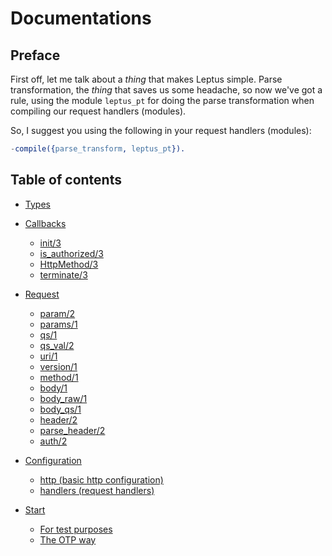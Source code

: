 # Documentations

## Preface

First off, let me talk about a *thing* that makes Leptus simple. Parse transformation, the *thing* that saves us some headache, so now we've got a rule,
using the module `leptus_pt` for doing the parse transformation when compiling our request handlers (modules).

So, I suggest you using the following in your request handlers (modules):

```erlang
-compile({parse_transform, leptus_pt}).
```

## Table of contents

* [Types](types.md)

* [Callbacks](callbacks.md)
  * [init/3](callbacks.md#init3)
  * [is_authorized/3](callbacks.md#isauthorized_3)
  * [HttpMethod/3](callbacks.md#httpmethod3)
  * [terminate/3](callbacks.md#terminate3)

* [Request](request.md)
  * [param/2](request.md#param2)
  * [params/1](request.md#params1)
  * [qs/1](request.md#qs1)
  * [qs_val/2](request.md#qs_val2)
  * [uri/1](request.md#uri1)
  * [version/1](request.md#version1)
  * [method/1](request.md#method1)
  * [body/1](request.md#body1)
  * [body_raw/1](request.md#body_raw1)
  * [body_qs/1](request.md#body_qs1)
  * [header/2](request.md#header2)
  * [parse_header/2](request.md#parse_header2)
  * [auth/2](request.md#auth2)

* [Configuration](configuration.md)
  * [http (basic http configuration)](configuration.md#http)
  * [handlers (request handlers)](configuration.md#handlers)

* [Start](start.md)
  * [For test purposes](start.md#for-test-purposes)
  * [The OTP way](start.md#the-otp-way)
